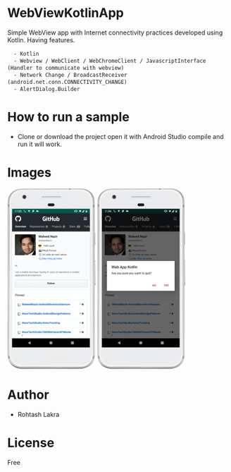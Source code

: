 # WebViewKotlinApp
Simple WebView app with Internet connectivity practices developed using Kotlin.
Having features.

```
  - Kotlin
  - Webview / WebClient / WebChromeClient / JavascriptInterface (Handler to communicate with webview)
  - Network Change / BroadcastReceiver  (android.net.conn.CONNECTIVITY_CHANGE)
  - AlertDialog.Builder
```
# How to run a sample
- Clone or download the project open it with Android Studio compile and run it will work.


# Images
<img src="./screens/webview_app_screen.png" width="200"/> <img src="./screens/back_event.png" width="200"/>
<br/>


# Author
- Rohtash Lakra

# License
Free